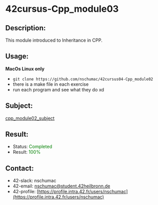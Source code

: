 # 42cursus-Cpp_module03
## Description:
This module introduced to Inheritance in CPP.

## Usage:
**MacOs Linux only**
- `git clone https://github.com/nschumac/42cursus04-Cpp_module02`
- there is a make file in each exercise
- run each program and see what they do xd

## Subject:
[cpp_module02_subject](https://github.com/nschumac/42cursus04-Cpp_module00/blob/main/subject/cpp_module02-en.pdf)

## Result:
- Status: <span style="color:green">Completed</span>
- Result: <span style="color:green">100%</span>

## Contact:
- 42-slack: nschumac
- 42-email: nschumac@student.42heilbronn.de
- 42-profile: [https://profile.intra.42.fr/users/nschumac](https://profile.intra.42.fr/users/nschumac)
